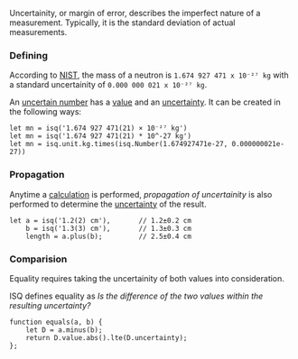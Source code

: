 Uncertainity, or margin of error, describes the imperfect nature of a measurement.  Typically, it is the standard deviation of actual measurements.

### Defining

According to [NIST](http://physics.nist.gov/cgi-bin/cuu/Value?mn), the mass of a neutron is `1.674 927 471 x 10⁻²⁷ kg` with a standard uncertainity of `0.000 000 021 x 10⁻²⁷ kg`.  

An [uncertain number](api/UncertainNumber) has a [value](api/UncertainNumber#value) and an [uncertainty](api/UncertainNumber#uncertainty). It can be created in the following ways:

    let mn = isq('1.674 927 471(21) × 10⁻²⁷ kg')
    let mn = isq('1.674 927 471(21) * 10^-27 kg')
    let mn = isq.unit.kg.times(isq.Number(1.674927471e-27, 0.000000021e-27))

### Propagation

Anytime a [calculation](math) is performed, *propagation of uncertainity* is also performed to determine the [uncertainty](api/UncertainNumber#uncertainty) of the result.

    let a = isq('1.2(2) cm'),       // 1.2±0.2 cm
        b = isq('1.3(3) cm'),       // 1.3±0.3 cm
        length = a.plus(b);         // 2.5±0.4 cm


### Comparision

Equality requires taking the uncertainity of both values into consideration.

ISQ defines equality as *Is the difference of the two values within the resulting uncertainty?* 

    function equals(a, b) {
        let D = a.minus(b);
        return D.value.abs().lte(D.uncertainty);
    };


